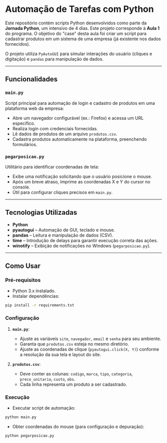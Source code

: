 # Automação de Tarefas com Python

Este repositório contém scripts Python desenvolvidos como parte da **Jornada Python**, um intensivo de 4 dias. Este projeto corresponde à **Aula 1** do programa. O objetivo do "case" desta aula foi criar um script para cadastrar produtos em um sistema de uma empresa (já existente nos dados fornecidos).

O projeto utiliza `PyAutoGUI` para simular interações do usuário (cliques e digitação) e `pandas` para manipulação de dados.

---

## Funcionalidades

### `main.py`

Script principal para automação de login e cadastro de produtos em uma plataforma web da empresa:

* Abre um navegador configurável (ex.: Firefox) e acessa um URL específico.
* Realiza login com credenciais fornecidas.
* Lê dados de produtos de um arquivo `produtos.csv`.
* Cadastra produtos automaticamente na plataforma, preenchendo formulários.

### `pegarposicao.py`

Utilitário para identificar coordenadas de tela:

* Exibe uma notificação solicitando que o usuário posicione o mouse.
* Após um breve atraso, imprime as coordenadas X e Y do cursor no console.
* Útil para configurar cliques precisos em `main.py`.

---

## Tecnologias Utilizadas

* **Python**
* **pyautogui** – Automação de GUI, teclado e mouse.
* **pandas** – Leitura e manipulação de dados (CSV).
* **time** – Introdução de delays para garantir execução correta das ações.
* **winotify** – Exibição de notificações no Windows (`pegarposicao.py`).

---

## Como Usar

### Pré-requisitos

* Python 3.x instalado.
* Instalar dependências:

```bash
pip install -r requirements.txt
```

### Configuração

1. **`main.py`**:

   * Ajuste as variáveis `site`, `navegador`, `email` e `senha` para seu ambiente.
   * Garanta que `produtos.csv` esteja no mesmo diretório.
   * Ajuste as coordenadas de clique (`pyautogui.click(X, Y)`) conforme a resolução da sua tela e layout do site.

2. **`produtos.csv`**:

   * Deve conter as colunas: `codigo`, `marca`, `tipo`, `categoria`, `preco_unitario`, `custo`, `obs`.
   * Cada linha representa um produto a ser cadastrado.

### Execução

* Executar script de automação:

```bash
python main.py
```

* Obter coordenadas do mouse (para configuração e depuração):

```bash
python pegarposicao.py
```
